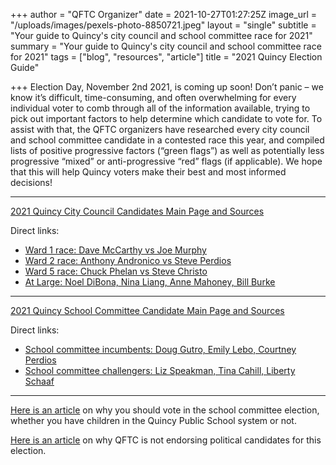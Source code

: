 +++
author = "QFTC Organizer"
date = 2021-10-27T01:27:25Z
image_url = "/uploads/images/pexels-photo-8850721.jpeg"
layout = "single"
subtitle = "Your guide to Quincy's city council and school committee race for 2021"
summary = "Your guide to Quincy's city council and school committee race for 2021"
tags = ["blog", "resources", "article"]
title = "2021 Quincy Election Guide"

+++
Election Day, November 2nd 2021, is coming up soon! Don’t panic – we know it’s difficult, time-consuming, and often overwhelming for every individual voter to comb through all of the information available, trying to pick out important factors to help determine which candidate to vote for. To assist with that, the QFTC organizers have researched every city council and school committee candidate in a contested race this year, and compiled lists of positive progressive factors (“green flags”) as well as potentially less progressive “mixed” or anti-progressive “red” flags (if applicable). We hope that this will help Quincy voters make their best and most informed decisions!

***

[2021 Quincy City Council Candidates Main Page and Sources](/posts/quincy-city-council-candidates)

Direct links:

* [Ward 1 race: Dave McCarthy vs Joe Murphy](https://qftc.org/posts/ward-1-race/ "https://qftc.org/posts/ward-1-race/")
* [Ward 2 race: Anthony Andronico vs Steve Perdios](https://qftc.org/posts/ward-2-race/ "https://qftc.org/posts/ward-2-race/")
* [Ward 5 race: Chuck Phelan vs Steve Christo ](https://qftc.org/posts/ward-5-race/ "https://qftc.org/posts/ward-5-race/")
* [At Large: Noel DiBona, Nina Liang, Anne Mahoney, Bill Burke](https://qftc.org/posts/at-large-race/ "https://qftc.org/posts/at-large-race/")

***

[2021 Quincy School Committee Candidate Main Page and Sources](https://qftc.org/posts/quincy-school-committee-candidates/ "https://qftc.org/posts/quincy-school-committee-candidates/")

Direct links:

* [School committee incumbents: Doug Gutro, Emily Lebo, Courtney Perdios](https://qftc.org/posts/school-committee-incumbents/ "https://qftc.org/posts/school-committee-incumbents/")
* [School committee challengers: Liz Speakman, Tina Cahill, Liberty Schaaf](https://qftc.org/posts/school-committee-challengers/ "https://qftc.org/posts/school-committee-challengers/")

***

[Here is an article](https://qftc.org/posts/why-should-you-care-about-school-committee-elections/ "https://qftc.org/posts/why-should-you-care-about-school-committee-elections/") on why you should vote in the school committee election, whether you have children in the Quincy Public School system or not.

[Here is an article](https://qftc.org/posts/qftc-statement-on-candidate-endorsement/ "https://qftc.org/posts/qftc-statement-on-candidate-endorsement/") on why QFTC is not endorsing political candidates for this election.